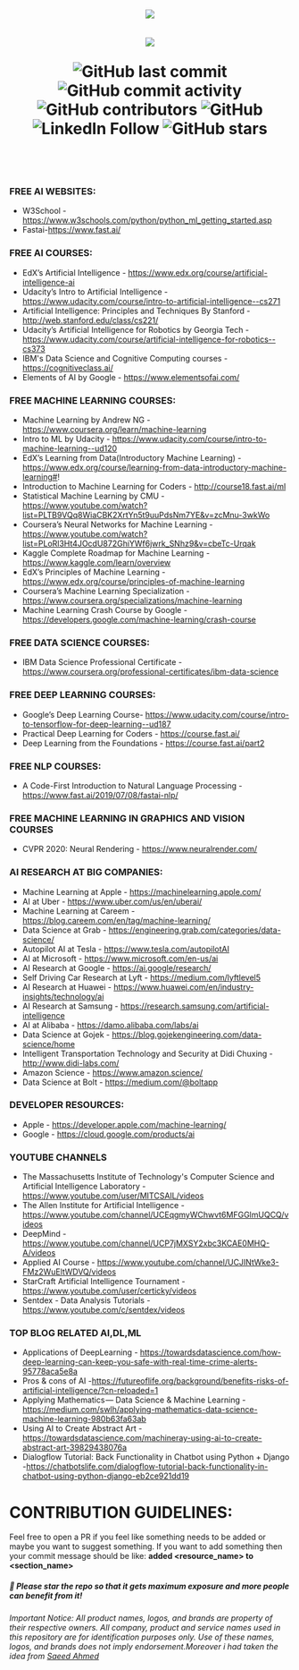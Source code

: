<h1 align="center">
    <a href="https://github.com/qasim1020/Free-Artificial-Intelligence-Resources/tree/test/Images">
        <img src="https://github.com/qasim1020/Free-Artificial-Intelligence-Resources/blob/test/Images/logo.png">
    </a>
    <br/>
    <br/>

  <img src="https://github.com/qasim1020/Free-Artificial-Intelligence-Resources/blob/test/Images/companies.jpg">

![GitHub last commit](https://img.shields.io/github/last-commit/qasim1020/Free-Artificial-Intelligence-Resources/test?color=%09%23008000&logo=github)
![GitHub commit activity](https://img.shields.io/github/commit-activity/m/qasim1020/Free-Artificial-Intelligence-Resources?color=green&logo=Github)
![GitHub contributors](https://img.shields.io/github/contributors/qasim1020/Free-Artificial-Intelligence-Resources?color=green)
![GitHub](https://img.shields.io/twitter/url?label=GitHub&logo=Github&style=social&url=https%3A%2F%2Fgithub.com%2Fqasim1020)
![LinkedIn Follow](https://img.shields.io/twitter/url?label=LinkedIn&logo=linkedIn&style=social&url=https%3A%2F%2Fwww.linkedin.com%2Fin%2Fqasim-hassan%2F)
![GitHub stars](https://img.shields.io/github/stars/qasim1020/Free-Artificial-Intelligence-Resources?color=green&logo=GitHub)


</h1>
<br/>
<br/>


### FREE AI WEBSITES:
- W3School -https://www.w3schools.com/python/python_ml_getting_started.asp
- Fastai-https://www.fast.ai/

### FREE AI COURSES:
- EdX’s Artificial Intelligence - https://www.edx.org/course/artificial-intelligence-ai
- Udacity’s Intro to Artificial Intelligence - https://www.udacity.com/course/intro-to-artificial-intelligence--cs271
- Artificial Intelligence: Principles and Techniques By Stanford - http://web.stanford.edu/class/cs221/
- Udacity’s Artificial Intelligence for Robotics by Georgia Tech - https://www.udacity.com/course/artificial-intelligence-for-robotics--cs373
- IBM's Data Science and Cognitive Computing courses - https://cognitiveclass.ai/
- Elements of AI by Google - https://www.elementsofai.com/

### FREE MACHINE LEARNING COURSES:
- Machine Learning by Andrew NG - https://www.coursera.org/learn/machine-learning
- Intro to ML by Udacity - https://www.udacity.com/course/intro-to-machine-learning--ud120
- EdX’s Learning from Data(Introductory Machine Learning) - https://www.edx.org/course/learning-from-data-introductory-machine-learning#!
- Introduction to Machine Learning for Coders - http://course18.fast.ai/ml
- Statistical Machine Learning by CMU - https://www.youtube.com/watch?list=PLTB9VQq8WiaCBK2XrtYn5t9uuPdsNm7YE&v=zcMnu-3wkWo
- Coursera’s Neural Networks for Machine Learning - https://www.youtube.com/watch?list=PLoRl3Ht4JOcdU872GhiYWf6jwrk_SNhz9&v=cbeTc-Urqak
- Kaggle Complete Roadmap for Machine Learning - https://www.kaggle.com/learn/overview
- EdX’s Principles of Machine Learning - https://www.edx.org/course/principles-of-machine-learning
- Coursera’s Machine Learning Specialization - https://www.coursera.org/specializations/machine-learning
- Machine Learning Crash Course by Google - https://developers.google.com/machine-learning/crash-course

### FREE DATA SCIENCE COURSES:
- IBM Data Science Professional Certificate - https://www.coursera.org/professional-certificates/ibm-data-science

### FREE DEEP LEARNING COURSES:
- Google’s Deep Learning Course- https://www.udacity.com/course/intro-to-tensorflow-for-deep-learning--ud187
- Practical Deep Learning for Coders - https://course.fast.ai/
- Deep Learning from the Foundations - https://course.fast.ai/part2

### FREE NLP COURSES:
- A Code-First Introduction to Natural Language Processing - https://www.fast.ai/2019/07/08/fastai-nlp/

### FREE MACHINE LEARNING IN GRAPHICS AND VISION COURSES
- CVPR 2020: Neural Rendering - https://www.neuralrender.com/

### AI RESEARCH AT BIG COMPANIES:
- Machine Learning at Apple - https://machinelearning.apple.com/
- AI at Uber - https://www.uber.com/us/en/uberai/
- Machine Learning at Careem - https://blog.careem.com/en/tag/machine-learning/
- Data Science at Grab - https://engineering.grab.com/categories/data-science/
- Autopilot AI at Tesla - https://www.tesla.com/autopilotAI
- AI at Microsoft - https://www.microsoft.com/en-us/ai
- AI Research at Google - https://ai.google/research/
- Self Driving Car Research at Lyft - https://medium.com/lyftlevel5
- AI Research at Huawei - https://www.huawei.com/en/industry-insights/technology/ai
- AI Research at Samsung - https://research.samsung.com/artificial-intelligence
- AI at Alibaba - https://damo.alibaba.com/labs/ai
- Data Science at Gojek - https://blog.gojekengineering.com/data-science/home 
- Intelligent Transportation Technology and Security at Didi Chuxing - http://www.didi-labs.com/
- Amazon Science - https://www.amazon.science/
- Data Science at Bolt - https://medium.com/@boltapp

### DEVELOPER RESOURCES:
- Apple - https://developer.apple.com/machine-learning/
- Google - https://cloud.google.com/products/ai

### YOUTUBE CHANNELS
- The Massachusetts Institute of Technology's Computer Science and Artificial Intelligence Laboratory - https://www.youtube.com/user/MITCSAIL/videos
- The Allen Institute for Artificial Intelligence - https://www.youtube.com/channel/UCEqgmyWChwvt6MFGGlmUQCQ/videos
- DeepMind - https://www.youtube.com/channel/UCP7jMXSY2xbc3KCAE0MHQ-A/videos
- Applied AI Course - https://www.youtube.com/channel/UCJINtWke3-FMz2WuEltWDVQ/videos
- StarCraft Artificial Intelligence Tournament - https://www.youtube.com/user/certicky/videos
- Sentdex - Data Analysis Tutorials - https://www.youtube.com/c/sentdex/videos

### TOP BLOG RELATED AI,DL,ML
- Applications of DeepLearning - https://towardsdatascience.com/how-deep-learning-can-keep-you-safe-with-real-time-crime-alerts-95778aca5e8a
- Pros & cons of AI -https://futureoflife.org/background/benefits-risks-of-artificial-intelligence/?cn-reloaded=1
- Applying Mathematics — Data Science & Machine Learning -https://medium.com/swlh/applying-mathematics-data-science-machine-learning-980b63fa63ab
-  Using AI to Create Abstract Art -https://towardsdatascience.com/machineray-using-ai-to-create-abstract-art-39829438076a
- Dialogflow Tutorial: Back Functionality in Chatbot using Python + Django -https://chatbotslife.com/dialogflow-tutorial-back-functionality-in-chatbot-using-python-django-eb2ce921dd19



# CONTRIBUTION GUIDELINES:
Feel free to open a PR if you feel like something needs to be added or maybe you want to suggest something.
If you want to add something then your commit message should be like: **added <resource_name> to <section_name>**

##### 🌟 Please star the repo so that it gets maximum exposure and more people can benefit from it!

<p><i>Important Notice: All product names, logos, and brands are property of their respective owners. All company, product and service names used in this repository are for identification purposes only. Use of these names, logos, and brands does not imply endorsement.Moreover i had taken the idea from <a href="https://github.com/mrsaeeddev/free-ai-resources">Saeed Ahmed</a> <p><i>
